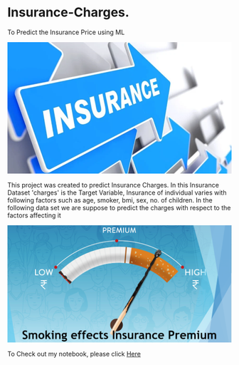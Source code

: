# Insurance-Charges.

To Predict the Insurance Price using ML

![enter image description here](https://raw.githubusercontent.com/Sheetal-55/Insurance-Charges./main/Insurance1.jpg)

This project was created to predict Insurance Charges.
In this Insurance Dataset 'charges' is the Target Variable, Insurance of individual varies with following factors such as age, smoker, bmi, sex, no. of children. In the following data set we are suppose to predict the charges with respect to the factors affecting it

![enter image description here](https://raw.githubusercontent.com/Sheetal-55/Insurance-Charges./main/Insurance3.png)

To Check out my notebook, please click [Here](https://github.com/Sheetal-55/Insurance-Charges./blob/main/Insurance%20Project.ipynb)

